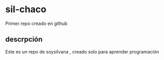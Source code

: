 # sil-chaco
Primer repo creado en github 
## descrpción 
Este es un repo de soysilvana , creado solo para aprender programación 
